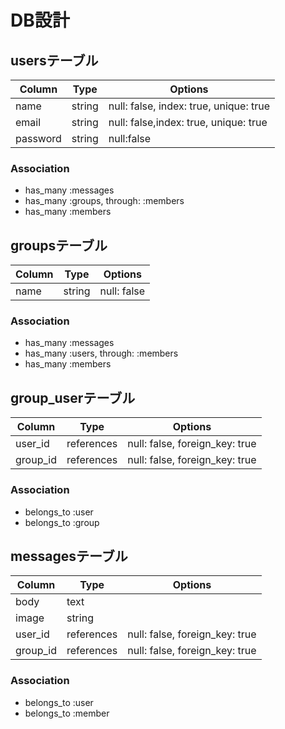 # DB設計

## usersテーブル

|Column|Type|Options|
|------|----|-------|
|name|string|null: false, index: true, unique: true|
|email|string|null: false,index: true, unique: true|
|password|string|null:false|

### Association
- has_many :messages
- has_many :groups, through: :members
- has_many :members


## groupsテーブル

|Column|Type|Options|
|------|----|-------|
|name|string|null: false|

### Association
- has_many :messages
- has_many :users, through: :members
- has_many :members


## group_userテーブル

|Column|Type|Options|
|------|----|-------|
|user_id|references|null: false, foreign_key: true|
|group_id|references|null: false, foreign_key: true|

### Association
- belongs_to :user
- belongs_to :group


## messagesテーブル

|Column|Type|Options|
|------|----|-------|
|body|text||
|image|string||
|user_id|references|null: false, foreign_key: true|
|group_id|references|null: false, foreign_key: true|


### Association
- belongs_to :user
- belongs_to :member